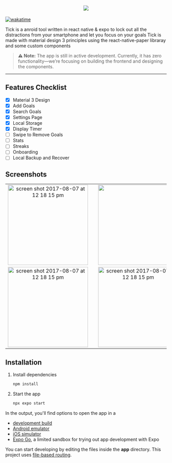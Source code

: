 <h1 align="center">
<img style="border:5px, border-radius:10px," src="https://github.com/user-attachments/assets/46b0656f-88e2-4f27-852c-befbc891a190"/>
</h1>


[![wakatime](https://wakatime.com/badge/user/f983c5d0-c6d8-471e-a499-43763ad1d6b4/project/2eed600a-cc21-46bd-ba47-e22d0a9e0fcb.svg)](https://wakatime.com/badge/user/f983c5d0-c6d8-471e-a499-43763ad1d6b4/project/2eed600a-cc21-46bd-ba47-e22d0a9e0fcb)

Tick is a anroid tool written in react native & expo to lock out all the distractions from your smartphone and let you focus on your goals Tick is made with material design 3 principles using the react-native-paper libraray and some custom components

> **⚠️ Note:** The app is still in active development. Currently, it has zero functionality—we’re focusing on building the frontend and designing the components.

-----

## Features Checklist
- [x] Material 3 Design
- [x] Add Goals
- [x] Search Goals
- [x] Settings Page
- [x] Local Storage
- [x] Display Timer
- [ ] Swipe to Remove Goals
- [ ] Stats
- [ ] Streaks
- [ ] Onboarding
- [ ] Local Backup and Recover

## Screenshots

| | | |
|:-------------------------:|:-------------------------:|:-------------------------:|
|<img width="250" alt="screen shot 2017-08-07 at 12 18 15 pm" src="https://github.com/user-attachments/assets/7653beda-b4aa-4c62-9d54-3591587a1f00"> | |<img width="250" src="https://github.com/user-attachments/assets/f62a51fc-7b09-42a6-a316-429ca3d2b590" alt=""> |
|<img width="250" alt="screen shot 2017-08-07 at 12 18 15 pm" src="https://github.com/user-attachments/assets/2724cfe4-abfd-404e-b3eb-85da24dbd738"> | |<img width="250" alt="screen shot 2017-08-07 at 12 18 15 pm" src="https://github.com/user-attachments/assets/232f7071-e400-455b-b784-291f2940b5c6">




## Installation
1. Install dependencies

   ```bash
   npm install
   ```

2. Start the app

   ```bash
   npx expo start
   ```

In the output, you'll find options to open the app in a

- [development build](https://docs.expo.dev/develop/development-builds/introduction/)
- [Android emulator](https://docs.expo.dev/workflow/android-studio-emulator/)
- [iOS simulator](https://docs.expo.dev/workflow/ios-simulator/)
- [Expo Go](https://expo.dev/go), a limited sandbox for trying out app development with Expo

You can start developing by editing the files inside the **app** directory. This project uses [file-based routing](https://docs.expo.dev/router/introduction).
